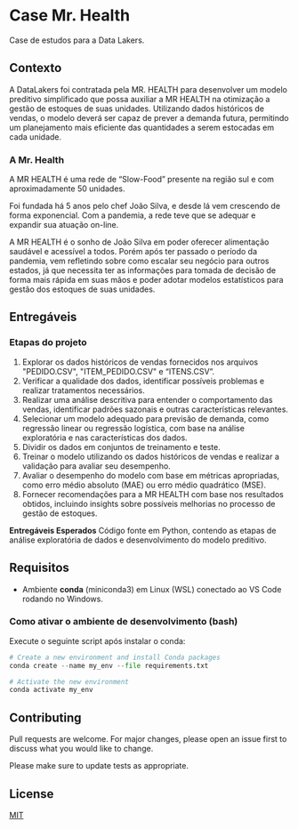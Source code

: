 # Case Mr. Health

Case de estudos para a Data Lakers.

## Contexto

A DataLakers foi contratada pela MR. HEALTH para desenvolver um modelo preditivo simplificado que possa auxiliar a MR HEALTH na otimização a gestão de estoques de suas unidades. Utilizando dados históricos de vendas, o modelo deverá ser capaz de prever a demanda futura, permitindo um planejamento mais eficiente das quantidades a serem estocadas em cada unidade.

### A Mr. Health
A MR HEALTH é uma rede de “Slow-Food” presente na região sul e com aproximadamente 50 unidades.

Foi fundada há 5 anos pelo chef João Silva, e desde lá vem crescendo de forma exponencial. Com a pandemia, a rede teve que se adequar e expandir sua atuação on-line.

A MR HEALTH é o sonho de João Silva em poder oferecer alimentação saudável e acessível a todos. Porém após ter passado o período da pandemia, vem refletindo sobre como escalar seu negócio para outros estados, já que necessita ter as informações para tomada de decisão de forma mais rápida em suas mãos e poder adotar modelos estatísticos para gestão dos estoques de suas unidades.

## Entregáveis

### Etapas do projeto
1. Explorar os dados históricos de vendas fornecidos nos arquivos "PEDIDO.CSV", "ITEM_PEDIDO.CSV" e “ITENS.CSV”.
2. Verificar a qualidade dos dados, identificar possíveis problemas e realizar tratamentos necessários.
3. Realizar uma análise descritiva para entender o comportamento das vendas, identificar padrões sazonais e outras características relevantes.
4. Selecionar um modelo adequado para previsão de demanda, como regressão linear ou regressão logística, com base na análise exploratória e nas características dos dados.
5. Dividir os dados em conjuntos de treinamento e teste.
6. Treinar o modelo utilizando os dados históricos de vendas e realizar a validação para avaliar seu desempenho.
7. Avaliar o desempenho do modelo com base em métricas apropriadas, como erro médio absoluto (MAE) ou erro médio quadrático (MSE).
8. Fornecer recomendações para a MR HEALTH com base nos resultados obtidos, incluindo insights sobre possíveis melhorias no processo de gestão de estoques.

**Entregáveis Esperados**
Código fonte em Python, contendo as etapas de análise exploratória de dados e desenvolvimento do modelo preditivo.

## Requisitos
- Ambiente **conda** (miniconda3) em Linux (WSL) conectado ao VS Code rodando no Windows.

### Como ativar o ambiente de desenvolvimento (bash)
Execute o seguinte script após instalar o conda:

 ```python
# Create a new environment and install Conda packages
conda create --name my_env --file requirements.txt

# Activate the new environment
conda activate my_env
 ```
 
## Contributing 

Pull requests are welcome. For major changes, please open an issue first
to discuss what you would like to change.

Please make sure to update tests as appropriate.

## License

[MIT](https://choosealicense.com/licenses/mit/)